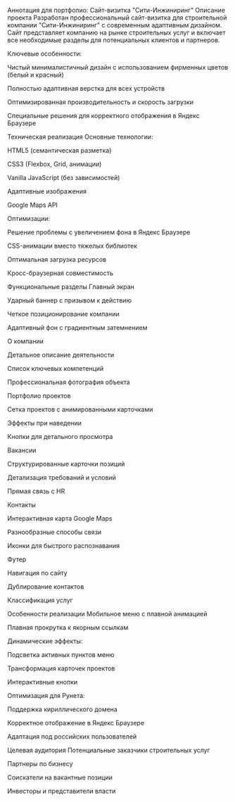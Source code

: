 Аннотация для портфолио: Сайт-визитка "Сити-Инжиниринг"
Описание проекта
Разработан профессиональный сайт-визитка для строительной компании "Сити-Инжиниринг" с современным адаптивным дизайном. Сайт представляет компанию на рынке строительных услуг и включает все необходимые разделы для потенциальных клиентов и партнеров.

Ключевые особенности:

Чистый минималистичный дизайн с использованием фирменных цветов (белый и красный)

Полностью адаптивная верстка для всех устройств

Оптимизированная производительность и скорость загрузки

Специальные решения для корректного отображения в Яндекс Браузере

Техническая реализация
Основные технологии:

HTML5 (семантическая разметка)

CSS3 (Flexbox, Grid, анимации)

Vanilla JavaScript (без зависимостей)

Адаптивные изображения

Google Maps API

Оптимизации:

Решение проблемы с увеличением фона в Яндекс Браузере

CSS-анимации вместо тяжелых библиотек

Оптимальная загрузка ресурсов

Кросс-браузерная совместимость

Функциональные разделы
Главный экран

Ударный баннер с призывом к действию

Четкое позиционирование компании

Адаптивный фон с градиентным затемнением

О компании

Детальное описание деятельности

Список ключевых компетенций

Профессиональная фотография объекта

Портфолио проектов

Сетка проектов с анимированными карточками

Эффекты при наведении

Кнопки для детального просмотра

Вакансии

Структурированные карточки позиций

Детализация требований и условий

Прямая связь с HR

Контакты

Интерактивная карта Google Maps

Разнообразные способы связи

Иконки для быстрого распознавания

Футер

Навигация по сайту

Дублирование контактов

Классификация услуг

Особенности реализации
Мобильное меню с плавной анимацией

Плавная прокрутка к якорным ссылкам

Динамические эффекты:

Подсветка активных пунктов меню

Трансформация карточек проектов

Интерактивные кнопки

Оптимизация для Рунета:

Поддержка кириллического домена

Корректное отображение в Яндекс Браузере

Адаптация под российских пользователей

Целевая аудитория
Потенциальные заказчики строительных услуг

Партнеры по бизнесу

Соискатели на вакантные позиции

Инвесторы и представители власти
